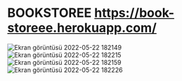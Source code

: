 # BOOKSTOREE https://book-storeee.herokuapp.com/
![Ekran görüntüsü 2022-05-22 182149](https://user-images.githubusercontent.com/78070798/169702926-38d811ad-b805-428a-a8e1-e41b0fb8b4d0.png)
![Ekran görüntüsü 2022-05-22 182215](https://user-images.githubusercontent.com/78070798/169702931-4ca08c3c-9b79-472d-8ad0-39073ba6c7d6.png)
![Ekran görüntüsü 2022-05-22 182159](https://user-images.githubusercontent.com/78070798/169702937-6a38a251-9b21-4666-92be-78e87a147381.png)
![Ekran görüntüsü 2022-05-22 182226](https://user-images.githubusercontent.com/78070798/169702940-d747e7f3-b3b2-43ef-80f4-568c09659156.png)
